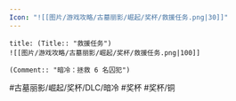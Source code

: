 ```yaml
---
Icon: "![[图片/游戏攻略/古墓丽影/崛起/奖杯/救援任务.png|30]]"
---
```

```ad-common-bronze-trophy
title: (Title:: "救援任务")
![[图片/游戏攻略/古墓丽影/崛起/奖杯/救援任务.png|100]]

(Comment:: "暗冷：拯救 6 名囚犯")
```

#古墓丽影/崛起/奖杯/DLC/暗冷 #奖杯 #奖杯/铜
